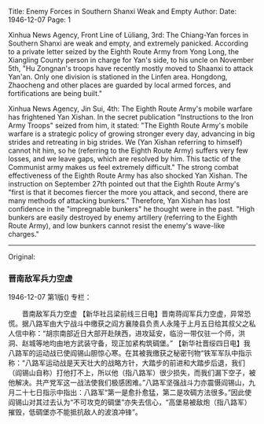 Title: Enemy Forces in Southern Shanxi Weak and Empty
Author:
Date: 1946-12-07
Page: 1

Xinhua News Agency, Front Line of Lüliang, 3rd: The Chiang-Yan forces in Southern Shanxi are weak and empty, and extremely panicked. According to a private letter seized by the Eighth Route Army from Yong Long, the Xiangling County person in charge for Yan's side, to his uncle on November 5th, "Hu Zongnan's troops have recently mostly moved to Shaanxi to attack Yan'an. Only one division is stationed in the Linfen area. Hongdong, Zhaocheng and other places are guarded by local armed forces, and fortifications are being built."

Xinhua News Agency, Jin Sui, 4th: The Eighth Route Army's mobile warfare has frightened Yan Xishan. In the secret publication "Instructions to the Iron Army Troops" seized from him, it stated: "The Eighth Route Army's mobile warfare is a strategic policy of growing stronger every day, advancing in big strides and retreating in big strides. We (Yan Xishan referring to himself) cannot hit him, so he (referring to the Eighth Route Army) suffers very few losses, and we leave gaps, which are resolved by him. This tactic of the Communist army makes us feel extremely difficult." The strong combat effectiveness of the Eighth Route Army has also shocked Yan Xishan. The instruction on September 27th pointed out that the Eighth Route Army's "first is that it becomes fiercer the more you attack, and second, there are many methods of attacking bunkers." Therefore, Yan Xishan has lost confidence in the "impregnable bunkers" he thought were in the past. "High bunkers are easily destroyed by enemy artillery (referring to the Eighth Route Army), and low bunkers cannot resist the enemy's wave-like charges."



<hr /> 

Original: 


### 晋南敌军兵力空虚

1946-12-07
第1版()
专栏：

　　晋南敌军兵力空虚
    【新华社吕梁前线三日电】晋南蒋阎军兵力空虚，异常恐慌。据八路军由大宁战斗中缴获之阎方襄陵县负责人永隆于上月五日给其叔父之私人信中称：“胡宗南部近日大部开赴陕西，进攻延安，临汾一带仅驻一个师，洪洞、赵城等地均由地方武装守备，现正加紧构筑碉堡。”
    【新华社晋绥四日电】我八路军的运动战已使阎锡山胆惊心寒。在其被我缴获之秘密刊物“铁军军队中指示称：“八路军运动战是天天壮大的战略方针，大踏步的前进和大踏步后退，我们（阎锡山自称）打他打不上，所以他（指八路军）很少损失，而我们漏下空子，被他解决。共产党军这一战法使我们极感困难。”八路军坚强战斗力亦震慑阎锡山，九月二十七日指示中指出：八路军“第一是愈扑愈猛，第二是攻碉方法很多。”因此使阎锡山对其过去认为“不可攻克的碉堡”亦失去信心，“高堡易被敌炮（指八路军）摧毁，低碉堡亦不能抵抗敌人的波浪冲锋”。
